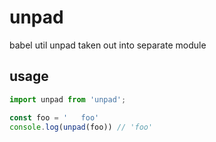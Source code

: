 # unpad
babel util unpad taken out into separate module

## usage

```js
import unpad from 'unpad';

const foo = '   foo'
console.log(unpad(foo)) // 'foo'
```
